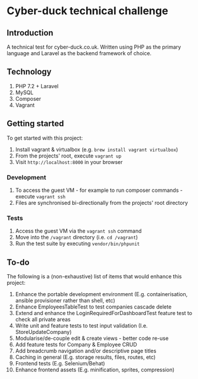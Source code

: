 # Cyber-duck technical challenge

## Introduction

A technical test for cyber-duck.co.uk. Written using PHP as the primary language and Laravel as the backend framework of choice.

## Technology

1) PHP 7.2 + Laravel
1) MySQL
1) Composer
1) Vagrant

## Getting started

To get started with this project:

1) Install vagrant & virtualbox (e.g. `brew install vagrant virtualbox`)
1) From the projects' root, execute `vagrant up`
1) Visit `http://localhost:8000` in your browser

### Development

1) To access the guest VM - for example to run composer commands - execute `vagrant ssh`
1) Files are synchronised bi-directionally from the projects' root directory

### Tests

1) Access the guest VM via the `vagrant ssh` command
1) Move into the `/vagrant` directory (i.e. `cd /vagrant`)
1) Run the test suite by executing `vendor/bin/phpunit`

## To-do

The following is a (non-exhaustive) list of items that would enhance this project:

1) Enhance the portable development environment (E.g. containerisation, ansible provisioner rather than shell, etc)
1) Enhance EmployeesTableTest to test companies cascade delete
1) Extend and enhance the LoginRequiredForDashboardTest feature test to check all private areas
1) Write unit and feature tests to test input validation (I.e. StoreUpdateCompany)
1) Modularise/de-couple edit & create views - better code re-use
1) Add feature tests for Company & Employee CRUD
1) Add breadcrumb navigation and/or descriptive page titles
1) Caching in general (E.g. storage results, files, routes, etc)
1) Frontend tests (E.g. Selenium/Behat)
1) Enhance frontend assets (E.g. minification, sprites, compression)